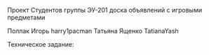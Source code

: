 Проект Студентов группы ЭУ-201
доска объявлений с игровыми предметами

Поллак Игорь harry1pacman
Татьяна Ященко TatianaYash


Техническое задание: 